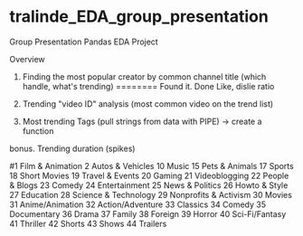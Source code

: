 # tralinde_EDA_group_presentation
Group Presentation Pandas EDA Project

Overview


1. Finding the most popular creator by common channel title (which handle, what's trending) ======== Found it. Done
    Like, dislie ratio 

2. Trending "video ID" analysis (most common video on the trend list)

3. Most trending Tags (pull strings from data with PIPE) -> create a function

bonus. Trending duration (spikes)

#1	Film & Animation
2	Autos & Vehicles
10	Music
15	Pets & Animals
17	Sports
18	Short Movies
19	Travel & Events
20	Gaming
21	Videoblogging
22	People & Blogs
23	Comedy
24	Entertainment
25	News & Politics
26	Howto & Style
27	Education
28	Science & Technology
29	Nonprofits & Activism
30	Movies
31	Anime/Animation
32	Action/Adventure
33	Classics
34	Comedy
35	Documentary
36	Drama
37	Family
38	Foreign
39	Horror
40	Sci-Fi/Fantasy
41	Thriller
42	Shorts
43	Shows
44	Trailers